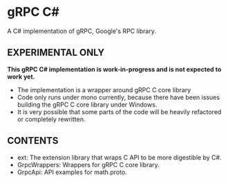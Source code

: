 gRPC C#
=======

A C# implementation of gRPC, Google's RPC library.

EXPERIMENTAL ONLY
-----------------

**This gRPC C# implementation is work-in-progress and is not expected to work yet.**

- The implementation is a wrapper around gRPC C core library
- Code only runs under mono currently, because there have been issues building
  the gRPC C core library under Windows.
- It is very possible that some parts of the code will be heavily refactored or
  completely rewritten.

CONTENTS
--------

- ext:
  The extension library that wraps C API to be more digestible by C#.
- GrpcWrappers:
  Wrappers for gRPC C core library.
- GrpcApi:
  API examples for math.proto.

